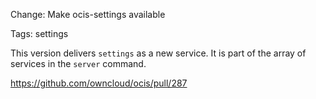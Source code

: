 Change: Make ocis-settings available

Tags: settings

This version delivers `settings` as a new service. It is part of the array of services in the `server` command.

https://github.com/owncloud/ocis/pull/287
